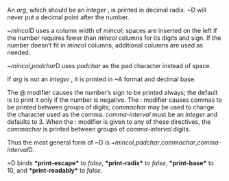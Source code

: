  



An *arg*, which should be an *integer* , is printed in decimal radix. ~D will never put a decimal point after the number. 



~*mincol*D uses a column width of *mincol*; spaces are inserted on the left if the number requires fewer than *mincol* columns for its digits and sign. If the number doesn’t fit in *mincol* columns, additional columns are used as needed. 



~*mincol*,*padchar*D uses *padchar* as the pad character instead of space. 



If *arg* is not an *integer* , it is printed in ~A format and decimal base. 



The @ modifier causes the number’s sign to be printed always; the default is to print it only if the number is negative. The : modifier causes commas to be printed between groups of digits; *commachar* may be used to change the character used as the comma. *comma-interval* must be an *integer* and defaults to 3. When the : modifier is given to any of these directives, the *commachar* is printed between groups of *comma-interval* digits. 



Thus the most general form of ~D is ~*mincol*,*padchar*,*commachar*,*comma-interval*D. 



~D binds **\*print-escape\*** to *false*, **\*print-radix\*** to *false*, **\*print-base\*** to 10, and **\*print-readably\*** to *false*. 



